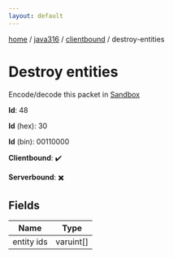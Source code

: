 ```yaml
---
layout: default
---
```


[home](/)  /  [java316](/protocol/java316)  /  [clientbound](/protocol/java316/clientbound)  /  destroy-entities

# Destroy entities

Encode/decode this packet in [Sandbox](../../../sandbox/java316#Clientbound.DestroyEntities)

**Id**: 48

**Id** (hex): 30

**Id** (bin): 00110000

**Clientbound**: ✔️

**Serverbound**: ✖️

## Fields

Name | Type
---|---
entity ids | varuint[]
